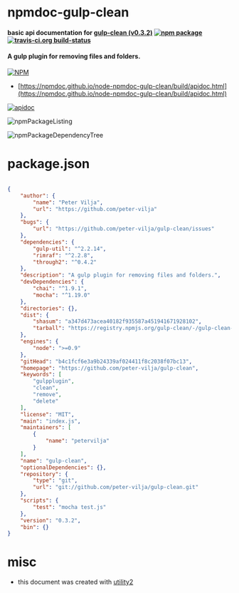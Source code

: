 # npmdoc-gulp-clean

#### basic api documentation for  [gulp-clean (v0.3.2)](https://github.com/peter-vilja/gulp-clean)  [![npm package](https://img.shields.io/npm/v/npmdoc-gulp-clean.svg?style=flat-square)](https://www.npmjs.org/package/npmdoc-gulp-clean) [![travis-ci.org build-status](https://api.travis-ci.org/npmdoc/node-npmdoc-gulp-clean.svg)](https://travis-ci.org/npmdoc/node-npmdoc-gulp-clean)

#### A gulp plugin for removing files and folders.

[![NPM](https://nodei.co/npm/gulp-clean.png?downloads=true&downloadRank=true&stars=true)](https://www.npmjs.com/package/gulp-clean)

- [https://npmdoc.github.io/node-npmdoc-gulp-clean/build/apidoc.html](https://npmdoc.github.io/node-npmdoc-gulp-clean/build/apidoc.html)

[![apidoc](https://npmdoc.github.io/node-npmdoc-gulp-clean/build/screenCapture.buildCi.browser.%252Ftmp%252Fbuild%252Fapidoc.html.png)](https://npmdoc.github.io/node-npmdoc-gulp-clean/build/apidoc.html)

![npmPackageListing](https://npmdoc.github.io/node-npmdoc-gulp-clean/build/screenCapture.npmPackageListing.svg)

![npmPackageDependencyTree](https://npmdoc.github.io/node-npmdoc-gulp-clean/build/screenCapture.npmPackageDependencyTree.svg)



# package.json

```json

{
    "author": {
        "name": "Peter Vilja",
        "url": "https://github.com/peter-vilja"
    },
    "bugs": {
        "url": "https://github.com/peter-vilja/gulp-clean/issues"
    },
    "dependencies": {
        "gulp-util": "^2.2.14",
        "rimraf": "^2.2.8",
        "through2": "^0.4.2"
    },
    "description": "A gulp plugin for removing files and folders.",
    "devDependencies": {
        "chai": "^1.9.1",
        "mocha": "^1.19.0"
    },
    "directories": {},
    "dist": {
        "shasum": "a347d473acea40182f935587a451941671928102",
        "tarball": "https://registry.npmjs.org/gulp-clean/-/gulp-clean-0.3.2.tgz"
    },
    "engines": {
        "node": ">=0.9"
    },
    "gitHead": "b4c1fcf6e3a9b24339af024411f8c2038f07bc13",
    "homepage": "https://github.com/peter-vilja/gulp-clean",
    "keywords": [
        "gulpplugin",
        "clean",
        "remove",
        "delete"
    ],
    "license": "MIT",
    "main": "index.js",
    "maintainers": [
        {
            "name": "petervilja"
        }
    ],
    "name": "gulp-clean",
    "optionalDependencies": {},
    "repository": {
        "type": "git",
        "url": "git://github.com/peter-vilja/gulp-clean.git"
    },
    "scripts": {
        "test": "mocha test.js"
    },
    "version": "0.3.2",
    "bin": {}
}
```



# misc
- this document was created with [utility2](https://github.com/kaizhu256/node-utility2)
